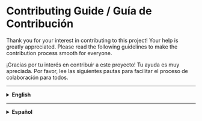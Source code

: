 # Contributing Guide / Guía de Contribución

Thank you for your interest in contributing to this project! Your help is greatly appreciated. Please read the following guidelines to make the contribution process smooth for everyone.

¡Gracias por tu interés en contribuir a este proyecto! Tu ayuda es muy apreciada. Por favor, lee las siguientes pautas para facilitar el proceso de colaboración para todos.

---

<details>
<summary><strong>English</strong></summary>

## How to Contribute

1. **Fork this repository** and clone it locally.
2. **Create a new branch** for your feature or fix:
   ```bash
   git checkout -b my-feature
   ```
3. **Make your changes**:
    - Follow the existing code style.
    - Add comments where necessary.
    - Update or add documentation in `docs/` if it helps the community.
    - Add or update tests in the `tests/` directory if you add/modify code logic.
4. **Test your changes** locally before submitting.
5. **Commit and push** your changes:
   ```bash
   git add .
   git commit -m "Brief description of your changes"
   git push origin my-feature
   ```
6. **Open a Pull Request** on GitHub and describe your changes in detail. Reference any related issues.

### Types of Contributions

- **Bug fixes**: Help us improve reliability and fix errors.
- **New features**: Add new functionality to the application, infrastructure, or CI/CD process.
- **Documentation**: Improve or expand any part of the documentation.
- **Tests**: Add or improve automated tests.
- **CI/CD Improvements**: Enhance the workflows, Docker, Jenkins, or Terraform configurations.

### Code of Conduct

Please be respectful and constructive in all interactions. For details, review the [CODE_OF_CONDUCT.md](./CODE_OF_CONDUCT.md) (if present).

### Pull Request Guidelines

- Use clear and descriptive titles.
- Explain the motivation and context for your change.
- Reference any related issues by number (e.g., `Closes #12`).
- Ensure your code passes all automated workflows (GitHub Actions).
- Try to keep pull requests focused and atomic (one purpose per PR).

### Reporting Issues

If you find a bug or have a feature request:

- Search [existing issues](https://github.com/Dylalva/Project-CI-CD-Pipeline/issues) first.
- Open a new issue with clear details, steps to reproduce, and any relevant logs or screenshots.

### Development Tips

- This project uses Python (Flask), Docker, Jenkins, Terraform, and Azure Kubernetes Service (AKS).
- Make sure to keep sensitive information (like secrets) out of your code and configuration files.
- Use `.env.example` as a reference for environment variables.
- When updating infrastructure as code (Terraform), document your changes in the appropriate `docs/` files.

We appreciate your help in making this project better. Thank you for contributing!

</details>

---

<details>
<summary><strong>Español</strong></summary>

## Cómo Contribuir

1. **Haz un fork de este repositorio** y clónalo localmente.
2. **Crea una nueva rama** para tu funcionalidad o corrección:
   ```bash
   git checkout -b mi-funcionalidad
   ```
3. **Realiza tus cambios**:
    - Sigue el estilo de código existente.
    - Agrega comentarios cuando sea necesario.
    - Actualiza o agrega documentación en `docs/` si puede ayudar a la comunidad.
    - Agrega o actualiza pruebas en el directorio `tests/` si modificas la lógica del código.
4. **Prueba tus cambios** localmente antes de enviar.
5. **Haz commit y push** de tus cambios:
   ```bash
   git add .
   git commit -m "Descripción breve de tus cambios"
   git push origin mi-funcionalidad
   ```
6. **Abre un Pull Request** en GitHub y describe tus cambios en detalle. Haz referencia a los issues relacionados si corresponde.

### Tipos de Contribuciones

- **Corrección de errores**: Ayuda a mejorar la confiabilidad y corregir errores.
- **Nuevas funcionalidades**: Agrega nuevas funcionalidades a la aplicación, infraestructura o proceso CI/CD.
- **Documentación**: Mejora o expande cualquier parte de la documentación.
- **Pruebas**: Agrega o mejora pruebas automatizadas.
- **Mejoras a CI/CD**: Optimiza los flujos de trabajo, Docker, Jenkins o configuraciones de Terraform.

### Código de Conducta

Por favor, mantén una actitud respetuosa y constructiva en todas las interacciones. Para más detalles, revisa el archivo [CODE_OF_CONDUCT.md](./CODE_OF_CONDUCT.md) (si existe).

### Pautas para Pull Requests

- Usa títulos claros y descriptivos.
- Explica la motivación y el contexto de tu cambio.
- Haz referencia a los issues relacionados por número (ejemplo: `Closes #12`).
- Asegúrate de que tu código pase todos los flujos de trabajo automatizados (GitHub Actions).
- Intenta mantener los pull requests enfocados y atómicos (un propósito por PR).

### Reportar Problemas

Si encuentras un bug o tienes una solicitud de funcionalidad:

- Revisa primero los [issues existentes](https://github.com/Dylalva/Project-CI-CD-Pipeline/issues).
- Abre un nuevo issue con detalles claros, pasos para reproducir y logs o capturas relevantes.

### Consejos para el Desarrollo

- Este proyecto utiliza Python (Flask), Docker, Jenkins, Terraform y Azure Kubernetes Service (AKS).
- Asegúrate de mantener la información sensible (como secretos) fuera del código y archivos de configuración.
- Usa `.env.example` como referencia para variables de entorno.
- Cuando actualices infraestructura como código (Terraform), documenta tus cambios en los archivos correspondientes de `docs/`.

¡Agradecemos tu ayuda para mejorar este proyecto! ¡Gracias por contribuir!

</details>
